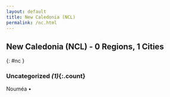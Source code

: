 ```yaml
---
layout: default
title: New Caledonia (NCL)
permalink: /nc.html
---
```



## New Caledonia (NCL) - 0 Regions, 1 Cities
{: #nc }





### Uncategorized _(1)_{:.count}


Nouméa  •


 
